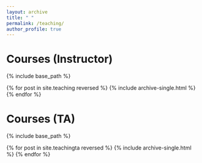 ```yaml
---
layout: archive
title: " "
permalink: /teaching/
author_profile: true
---
```

Courses (Instructor)
======
 {% include base_path %}

{% for post in site.teaching reversed %}
  {% include archive-single.html %}
{% endfor %}

Courses (TA)
======
 {% include base_path %}
 
{% for post in site.teachingta reversed %}
  {% include archive-single.html %}
{% endfor %}